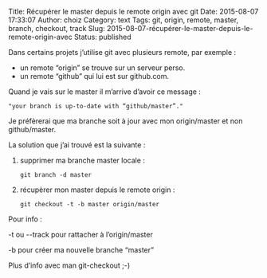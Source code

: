 Title: Récupérer le master depuis le remote origin avec git
Date: 2015-08-07 17:33:07
Author: choiz
Category: text
Tags: git, origin, remote, master, branch, checkout, track
Slug: 2015-08-07-récupérer-le-master-depuis-le-remote-origin-avec
Status: published

Dans certains projets j’utilise git avec plusieurs remote, par exemple :

-   un remote “origin” se trouve sur un serveur perso.
-   un remote “github” qui lui est sur github.com.

Quand je vais sur le master il m’arrive d’avoir ce message :

    "your branch is up-to-date with “github/master”."

Je préfèrerai que ma branche soit à jour avec mon origin/master et non
github/master.

La solution que j’ai trouvé est la suivante :

1.  supprimer ma branche master locale :

        git branch -d master

2.  récupèrer mon master depuis le remote origin :

        git checkout -t -b master origin/master

Pour info :

-t ou --track pour rattacher à l’origin/master

-b pour créer ma nouvelle branche “master”

Plus d’info avec man git-checkout ;-)
